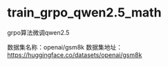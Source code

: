 # train_grpo_qwen2.5_math
grpo算法微调qwen2.5

数据集名称：openai/gsm8k
数据集地址：https://huggingface.co/datasets/openai/gsm8k
